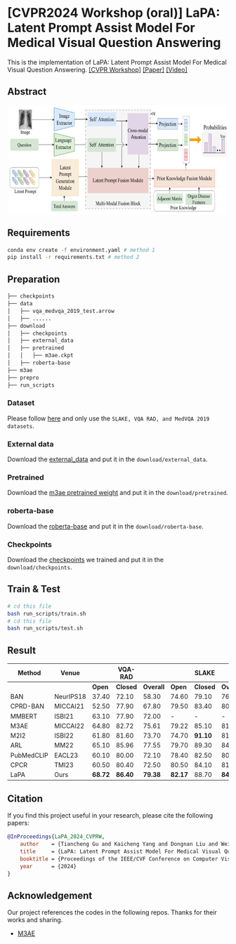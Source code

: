 # [CVPR2024 Workshop (oral)] LaPA: Latent Prompt Assist Model For Medical Visual Question Answering
This is the implementation of LaPA: Latent Prompt Assist Model For Medical Visual Question Answering. [[CVPR Workshop]](https://ai-medical-image-analysis.github.io/4th/) [[Paper]](https://arxiv.org/pdf/2404.13039.pdf) [[Video]](https://drive.google.com/file/d/19LXZPiBJLyohXDUEKj4NvH7ds8X3r3aZ/view?usp=drive_link)
## Abstract
<div  align="center">    
<img src="./imgs/main_structure.png" 
width = "700" height = "250" 
alt="1" align=center />
</div>

## Requirements
```bash
conda env create -f environment.yaml # method 1
pip install -r requirements.txt # method 2
```

## Preparation
```bash
├── checkpoints
├── data
│   ├── vqa_medvqa_2019_test.arrow
│   ├── ......
├── download
│   ├── checkpoints
│   ├── external_data
│   ├── pretrained
│   │   ├── m3ae.ckpt
│   ├── roberta-base
├── m3ae
├── prepro
├── run_scripts
```
### Dataset
Please follow [here](https://github.com/zhjohnchan/M3AE?tab=readme-ov-file#1-dataset-preparation-1) and only use the `SLAKE, VQA RAD, and MedVQA 2019 datasets`.

### External data
Download the [external_data](https://unisydneyedu-my.sharepoint.com/:f:/g/personal/tigu8498_uni_sydney_edu_au/Ev_GsFFY9BpKi-cOHSFIHecBRxYEB-9jjelVen4WUyyEGg?e=g3bbrC) and put it in the `download/external_data`.

### Pretrained
Download the [m3ae pretrained weight](https://drive.google.com/drive/folders/1b3_kiSHH8khOQaa7pPiX_ZQnUIBxeWWn) and put it in the `download/pretrained`.

### roberta-base
Download the [roberta-base](https://drive.google.com/drive/folders/1ouRx5ZAi98LuS6QyT3hHim9Uh7R1YY1H) and put it in the `download/roberta-base`.

### Checkpoints
Download the [checkpoints](https://unisydneyedu-my.sharepoint.com/:f:/g/personal/tigu8498_uni_sydney_edu_au/Ev_GsFFY9BpKi-cOHSFIHecBRxYEB-9jjelVen4WUyyEGg?e=g3bbrC) we trained and put it in the `download/checkpoints`.


## Train & Test

```bash
# cd this file 
bash run_scripts/train.sh
# cd this file
bash run_scripts/test.sh
```

## Result
| Method     | Venue          |           | VQA-RAD    |             |           | SLAKE      |             | VQA-2019    |
|---------------------|------------|-------|--------|---------|-------|--------|---------|---------|
|               |       | **Open** | **Closed** | **Overall** | **Open** | **Closed** | **Overall** | **Overall** |
| BAN         | NeurIPS18 | 37.40 | 72.10  | 58.30   | 74.60 | 79.10  | 76.30   | -       |
| CPRD-BAN    | MICCAI21  | 52.50 | 77.90  | 67.80   | 79.50 | 83.40  | 80.10   | -       |
| MMBERT   | ISBI21    | 63.10 | 77.90  | 72.00   | -     | -      | -       | 67.20   |
| M3AE   | MICCAI22  | 64.80 | 82.72  | 75.61   | 79.22 | 85.10  | 81.53   | 78.40   |
| M2I2       | ISBI22    | 61.80 | 81.60  | 73.70   | 74.70 | **91.10**  | 81.20   | -       |
| ARL   | MM22      | 65.10 | 85.96  | 77.55   | 79.70 | 89.30  | 84.10   | 79.80   |
| PubMedCLIP | EACL23 | 60.10 | 80.00  | 72.10   | 78.40 | 82.50  | 80.10   | -       |
| CPCR        | TMI23     | 60.50 | 80.40  | 72.50   | 80.50 | 84.10  | 81.90   | -       |
| LaPA        | Ours       | **68.72** | **86.40**  | **79.38**   | **82.17** | 88.70  | **84.73**   | **81.60**   |


## Citation
If you find this project useful in your research, please cite the following papers:
```bibtex
@InProceedings{LaPA_2024_CVPRW,
    author    = {Tiancheng Gu and Kaicheng Yang and Dongnan Liu and Weidong Cai},
    title     = {LaPA: Latent Prompt Assist Model For Medical Visual Question Answering},
    booktitle = {Proceedings of the IEEE/CVF Conference on Computer Vision and Pattern Recognition (CVPR) Workshops},
    year      = {2024}
}
```

## Acknowledgement
Our project references the codes in the following repos. Thanks for their works and sharing.
* [M3AE](https://github.com/zhjohnchan/M3AE)
